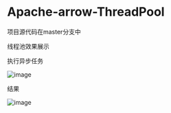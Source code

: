# Apache-arrow-ThreadPool

项目源代码在master分支中

线程池效果展示

执行异步任务

![image](https://github.com/user-attachments/assets/caaee806-92be-4036-ac6e-a3832cabda74)

结果

![image](https://github.com/user-attachments/assets/3f67476a-bc77-4ccd-9c01-2d39b44f9e68)

